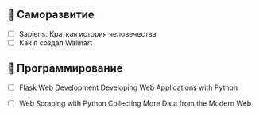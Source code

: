 ## :book: Саморазвитие

- [ ] Sapiens. Краткая история человечества  
- [ ] Как я создал Walmart  

## :book: Программирование
- [ ] Flask Web Development Developing Web Applications with Python  
- [ ] Web Scraping with Python Collecting More Data from the Modern Web

